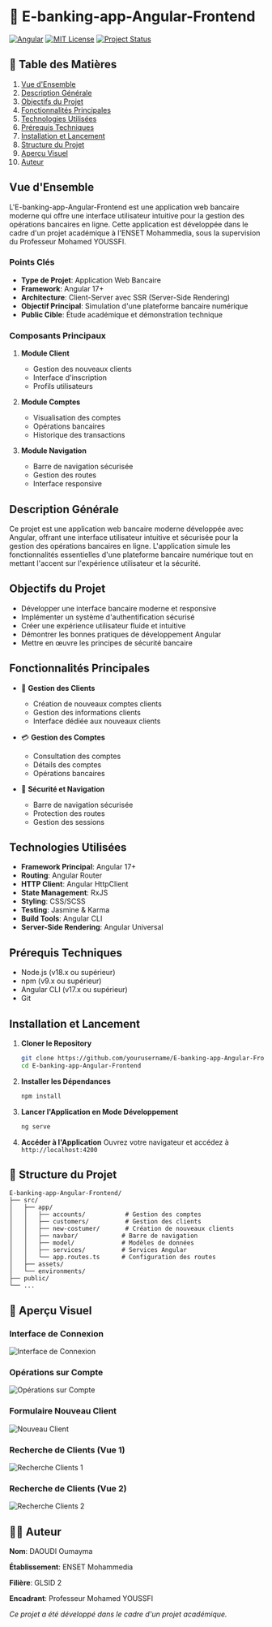 # 🏦 E-banking-app-Angular-Frontend

[![Angular](https://img.shields.io/badge/Angular-DD0031?style=for-the-badge&logo=angular&logoColor=white)](https://angular.io/)
[![MIT License](https://img.shields.io/badge/License-MIT-green.svg)](https://opensource.org/licenses/MIT)
[![Project Status](https://img.shields.io/badge/Status-Active-success.svg)](https://github.com/yourusername/E-banking-app-Angular-Frontend)

## 📑 Table des Matières

1. [Vue d'Ensemble](#vue-densemble)
2. [Description Générale](#description-générale)
3. [Objectifs du Projet](#objectifs-du-projet)
4. [Fonctionnalités Principales](#fonctionnalités-principales)
5. [Technologies Utilisées](#technologies-utilisées)
6. [Prérequis Techniques](#prérequis-techniques)
7. [Installation et Lancement](#installation-et-lancement)
8. [Structure du Projet](#structure-du-projet)
9. [Aperçu Visuel](#aperçu-visuel)
10. [Auteur](#auteur)

## Vue d'Ensemble

L'E-banking-app-Angular-Frontend est une application web bancaire moderne qui offre une interface utilisateur intuitive pour la gestion des opérations bancaires en ligne. Cette application est développée dans le cadre d'un projet académique à l'ENSET Mohammedia, sous la supervision du Professeur Mohamed YOUSSFI.

### Points Clés
- **Type de Projet**: Application Web Bancaire
- **Framework**: Angular 17+
- **Architecture**: Client-Server avec SSR (Server-Side Rendering)
- **Objectif Principal**: Simulation d'une plateforme bancaire numérique
- **Public Cible**: Étude académique et démonstration technique

### Composants Principaux
1. **Module Client**
   - Gestion des nouveaux clients
   - Interface d'inscription
   - Profils utilisateurs

2. **Module Comptes**
   - Visualisation des comptes
   - Opérations bancaires
   - Historique des transactions

3. **Module Navigation**
   - Barre de navigation sécurisée
   - Gestion des routes
   - Interface responsive

## Description Générale

Ce projet est une application web bancaire moderne développée avec Angular, offrant une interface utilisateur intuitive et sécurisée pour la gestion des opérations bancaires en ligne. L'application simule les fonctionnalités essentielles d'une plateforme bancaire numérique tout en mettant l'accent sur l'expérience utilisateur et la sécurité.

## Objectifs du Projet

- Développer une interface bancaire moderne et responsive
- Implémenter un système d'authentification sécurisé
- Créer une expérience utilisateur fluide et intuitive
- Démontrer les bonnes pratiques de développement Angular
- Mettre en œuvre les principes de sécurité bancaire

## Fonctionnalités Principales

- 👥 **Gestion des Clients**
  - Création de nouveaux comptes clients
  - Gestion des informations clients
  - Interface dédiée aux nouveaux clients

- 💳 **Gestion des Comptes**
  - Consultation des comptes
  - Détails des comptes
  - Opérations bancaires

- 🔐 **Sécurité et Navigation**
  - Barre de navigation sécurisée
  - Protection des routes
  - Gestion des sessions

## Technologies Utilisées

- **Framework Principal**: Angular 17+
- **Routing**: Angular Router
- **HTTP Client**: Angular HttpClient
- **State Management**: RxJS
- **Styling**: CSS/SCSS
- **Testing**: Jasmine & Karma
- **Build Tools**: Angular CLI
- **Server-Side Rendering**: Angular Universal

## Prérequis Techniques

- Node.js (v18.x ou supérieur)
- npm (v9.x ou supérieur)
- Angular CLI (v17.x ou supérieur)
- Git

## Installation et Lancement

1. **Cloner le Repository**
   ```bash
   git clone https://github.com/yourusername/E-banking-app-Angular-Frontend.git
   cd E-banking-app-Angular-Frontend
   ```

2. **Installer les Dépendances**
   ```bash
   npm install
   ```

3. **Lancer l'Application en Mode Développement**
   ```bash
   ng serve
   ```

4. **Accéder à l'Application**
   Ouvrez votre navigateur et accédez à `http://localhost:4200`

## 📁 Structure du Projet

```
E-banking-app-Angular-Frontend/
├── src/
│   ├── app/
│   │   ├── accounts/           # Gestion des comptes
│   │   ├── customers/          # Gestion des clients
│   │   ├── new-costumer/       # Création de nouveaux clients
│   │   ├── navbar/            # Barre de navigation
│   │   ├── model/             # Modèles de données
│   │   ├── services/          # Services Angular
│   │   └── app.routes.ts      # Configuration des routes
│   ├── assets/
│   └── environments/
├── public/
└── ...
```

## 📸 Aperçu Visuel

### Interface de Connexion
![Interface de Connexion](.angular/assets/login.png)

### Opérations sur Compte
![Opérations sur Compte](.angular/assets/accountoperations.png)

### Formulaire Nouveau Client
![Nouveau Client](.angular/assets/newcustomer.png)

### Recherche de Clients (Vue 1)
![Recherche Clients 1](.angular/assets/search1.png)

### Recherche de Clients (Vue 2)
![Recherche Clients 2](.angular/assets/search2.png)

## 👨‍💻 Auteur

**Nom**: DAOUDI Oumayma 

**Établissement**: ENSET Mohammedia  

**Filière**: GLSID 2 

**Encadrant**: Professeur Mohamed YOUSSFI

*Ce projet a été développé dans le cadre d'un projet académique.*

